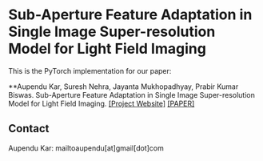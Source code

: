 


# Sub-Aperture Feature Adaptation in Single Image Super-resolution Model for Light Field Imaging
This is the PyTorch implementation for our paper:

**Aupendu Kar, Suresh Nehra, Jayanta Mukhopadhyay, Prabir Kumar Biswas. Sub-Aperture Feature Adaptation in Single Image Super-resolution Model for Light Field Imaging. [[Project Website]](https://aupendu.github.io/LFSAFA-SR) [[PAPER]](https://aupendu.github.io/LFSAFA-SR)





## Contact
Aupendu Kar: mailtoaupendu[at]gmail[dot]com
